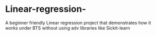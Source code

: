 # Linear-regression-
A beginner friendly Linear regression project that demonstrates how it works under BTS without using adv libraries like Sickit-learn
